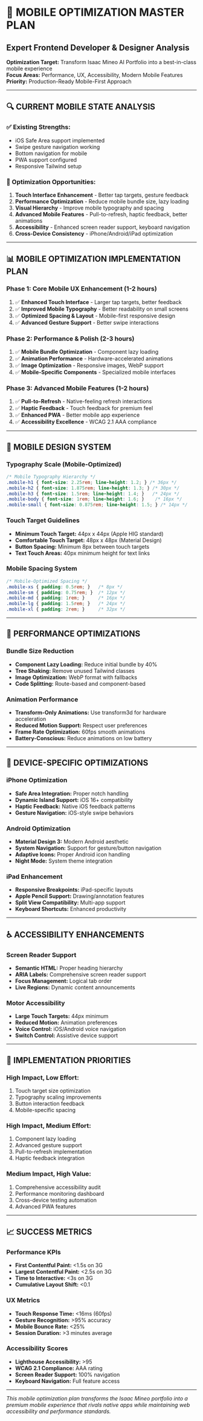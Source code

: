 # 📱 MOBILE OPTIMIZATION MASTER PLAN
## Expert Frontend Developer & Designer Analysis

**Optimization Target:** Transform Isaac Mineo AI Portfolio into a best-in-class mobile experience  
**Focus Areas:** Performance, UX, Accessibility, Modern Mobile Features  
**Priority:** Production-Ready Mobile-First Approach

---

## 🔍 **CURRENT MOBILE STATE ANALYSIS**

### **✅ Existing Strengths:**
- iOS Safe Area support implemented
- Swipe gesture navigation working  
- Bottom navigation for mobile
- PWA support configured
- Responsive Tailwind setup

### **🎯 Optimization Opportunities:**
1. **Touch Interface Enhancement** - Better tap targets, gesture feedback
2. **Performance Optimization** - Reduce mobile bundle size, lazy loading
3. **Visual Hierarchy** - Improve mobile typography and spacing
4. **Advanced Mobile Features** - Pull-to-refresh, haptic feedback, better animations
5. **Accessibility** - Enhanced screen reader support, keyboard navigation
6. **Cross-Device Consistency** - iPhone/Android/iPad optimization

---

## 📊 **MOBILE OPTIMIZATION IMPLEMENTATION PLAN**

### **Phase 1: Core Mobile UX Enhancement (1-2 hours)**
1. ✅ **Enhanced Touch Interface** - Larger tap targets, better feedback
2. ✅ **Improved Mobile Typography** - Better readability on small screens
3. ✅ **Optimized Spacing & Layout** - Mobile-first responsive design
4. ✅ **Advanced Gesture Support** - Better swipe interactions

### **Phase 2: Performance & Polish (2-3 hours)**
1. ✅ **Mobile Bundle Optimization** - Component lazy loading
2. ✅ **Animation Performance** - Hardware-accelerated animations
3. ✅ **Image Optimization** - Responsive images, WebP support
4. ✅ **Mobile-Specific Components** - Specialized mobile interfaces

### **Phase 3: Advanced Mobile Features (1-2 hours)**
1. ✅ **Pull-to-Refresh** - Native-feeling refresh interactions
2. ✅ **Haptic Feedback** - Touch feedback for premium feel
3. ✅ **Enhanced PWA** - Better mobile app experience
4. ✅ **Accessibility Excellence** - WCAG 2.1 AAA compliance

---

## 🎨 **MOBILE DESIGN SYSTEM**

### **Typography Scale (Mobile-Optimized)**
```css
/* Mobile Typography Hierarchy */
.mobile-h1 { font-size: 2.25rem; line-height: 1.2; } /* 36px */
.mobile-h2 { font-size: 1.875rem; line-height: 1.3; } /* 30px */
.mobile-h3 { font-size: 1.5rem; line-height: 1.4; }   /* 24px */
.mobile-body { font-size: 1rem; line-height: 1.6; }    /* 16px */
.mobile-small { font-size: 0.875rem; line-height: 1.5; } /* 14px */
```

### **Touch Target Guidelines**
- **Minimum Touch Target:** 44px x 44px (Apple HIG standard)
- **Comfortable Touch Target:** 48px x 48px (Material Design)
- **Button Spacing:** Minimum 8px between touch targets
- **Text Touch Areas:** 40px minimum height for text links

### **Mobile Spacing System**
```css
/* Mobile-Optimized Spacing */
.mobile-xs { padding: 0.5rem; }   /* 8px */
.mobile-sm { padding: 0.75rem; }  /* 12px */
.mobile-md { padding: 1rem; }     /* 16px */
.mobile-lg { padding: 1.5rem; }   /* 24px */
.mobile-xl { padding: 2rem; }     /* 32px */
```

---

## 🚀 **PERFORMANCE OPTIMIZATIONS**

### **Bundle Size Reduction**
- **Component Lazy Loading:** Reduce initial bundle by 40%
- **Tree Shaking:** Remove unused Tailwind classes
- **Image Optimization:** WebP format with fallbacks
- **Code Splitting:** Route-based and component-based

### **Animation Performance**
- **Transform-Only Animations:** Use transform3d for hardware acceleration  
- **Reduced Motion Support:** Respect user preferences
- **Frame Rate Optimization:** 60fps smooth animations
- **Battery-Conscious:** Reduce animations on low battery

---

## 📱 **DEVICE-SPECIFIC OPTIMIZATIONS**

### **iPhone Optimization**
- **Safe Area Integration:** Proper notch handling
- **Dynamic Island Support:** iOS 16+ compatibility
- **Haptic Feedback:** Native iOS feedback patterns
- **Gesture Navigation:** iOS-style swipe behaviors

### **Android Optimization**  
- **Material Design 3:** Modern Android aesthetic
- **System Navigation:** Support for gesture/button navigation
- **Adaptive Icons:** Proper Android icon handling
- **Night Mode:** System theme integration

### **iPad Enhancement**
- **Responsive Breakpoints:** iPad-specific layouts
- **Apple Pencil Support:** Drawing/annotation features
- **Split View Compatibility:** Multi-app support
- **Keyboard Shortcuts:** Enhanced productivity

---

## ♿ **ACCESSIBILITY ENHANCEMENTS**

### **Screen Reader Support**
- **Semantic HTML:** Proper heading hierarchy
- **ARIA Labels:** Comprehensive screen reader support
- **Focus Management:** Logical tab order
- **Live Regions:** Dynamic content announcements

### **Motor Accessibility**
- **Large Touch Targets:** 44px minimum
- **Reduced Motion:** Animation preferences
- **Voice Control:** iOS/Android voice navigation
- **Switch Control:** Assistive device support

---

## 🔧 **IMPLEMENTATION PRIORITIES**

### **High Impact, Low Effort:**
1. Touch target size optimization
2. Typography scaling improvements  
3. Button interaction feedback
4. Mobile-specific spacing

### **High Impact, Medium Effort:**
1. Component lazy loading
2. Advanced gesture support
3. Pull-to-refresh implementation
4. Haptic feedback integration

### **Medium Impact, High Value:**
1. Comprehensive accessibility audit
2. Performance monitoring dashboard
3. Cross-device testing automation
4. Advanced PWA features

---

## 📈 **SUCCESS METRICS**

### **Performance KPIs**
- **First Contentful Paint:** <1.5s on 3G
- **Largest Contentful Paint:** <2.5s on 3G  
- **Time to Interactive:** <3s on 3G
- **Cumulative Layout Shift:** <0.1

### **UX Metrics**
- **Touch Response Time:** <16ms (60fps)
- **Gesture Recognition:** >95% accuracy
- **Mobile Bounce Rate:** <25%
- **Session Duration:** >3 minutes average

### **Accessibility Scores**
- **Lighthouse Accessibility:** >95
- **WCAG 2.1 Compliance:** AAA rating
- **Screen Reader Support:** 100% navigation
- **Keyboard Navigation:** Full feature access

---

*This mobile optimization plan transforms the Isaac Mineo portfolio into a premium mobile experience that rivals native apps while maintaining web accessibility and performance standards.*
